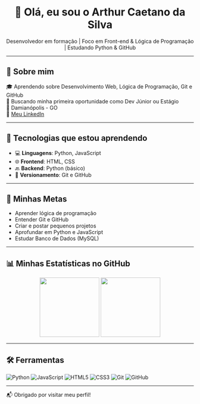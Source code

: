 <h1 align="center">👋 Olá, eu sou o Arthur Caetano da Silva</h1>

<p align="center">
  Desenvolvedor em formação | Foco em Front-end & Lógica de Programação | Estudando Python & GitHub
</p>

---

## 🚀 Sobre mim

🎓 Aprendendo sobre Desenvolvimento Web, Lógica de Programação, Git e GitHub  
🎯 Buscando minha primeira oportunidade como Dev Júnior ou Estágio  
📍 Damianópolis - GO  
🔗 [Meu LinkedIn](https://www.linkedin.com/in/arthur-caetano-da)  

---

## 🧠 Tecnologias que estou aprendendo

- 💻 **Linguagens**: Python, JavaScript  
- 🌐 **Frontend**: HTML, CSS  
- 🔙 **Backend**: Python (básico)  
- 🔧 **Versionamento**: Git e GitHub  

---

## 🎯 Minhas Metas

- Aprender lógica de programação  
- Entender Git e GitHub  
- Criar e postar pequenos projetos  
- Aprofundar em Python e JavaScript  
- Estudar Banco de Dados (MySQL)  

---

## 📊 Minhas Estatísticas no GitHub

<div align="center">
  <img height="160em" src="https://github-readme-stats.vercel.app/api?username=arthur-ro&show_icons=true&theme=github_dark&hide=prs&count_private=true"/>
  <img height="160em" src="https://github-readme-stats.vercel.app/api/top-langs/?username=arthur-ro&layout=compact&theme=github_dark"/>
</div>

---

## 🛠️ Ferramentas

![Python](https://img.shields.io/badge/Python-3776AB?style=for-the-badge&logo=python&logoColor=white)
![JavaScript](https://img.shields.io/badge/JavaScript-F7DF1E?style=for-the-badge&logo=javascript&logoColor=black)
![HTML5](https://img.shields.io/badge/HTML5-E34F26?style=for-the-badge&logo=html5&logoColor=white)
![CSS3](https://img.shields.io/badge/CSS3-1572B6?style=for-the-badge&logo=css3&logoColor=white)
![Git](https://img.shields.io/badge/Git-F05032?style=for-the-badge&logo=git&logoColor=white)
![GitHub](https://img.shields.io/badge/GitHub-100000?style=for-the-badge&logo=github&logoColor=white)

---

📬 Obrigado por visitar meu perfil!
